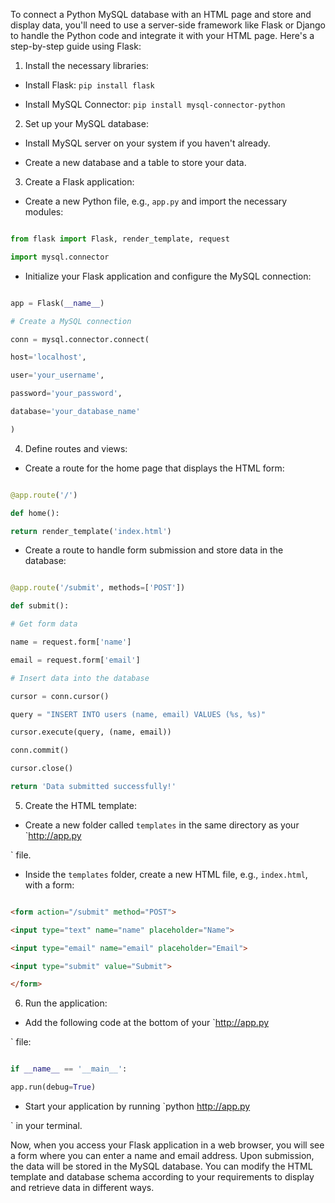 To connect a Python MySQL database with an HTML page and store and display data, you'll need to use a server-side framework like Flask or Django to handle the Python code and integrate it with your HTML page. Here's a step-by-step guide using Flask:

1. Install the necessary libraries:

- Install Flask: `pip install flask`

- Install MySQL Connector: `pip install mysql-connector-python`

2. Set up your MySQL database:

- Install MySQL server on your system if you haven't already.

- Create a new database and a table to store your data.

3. Create a Flask application:

- Create a new Python file, e.g., `app.py` and import the necessary modules:

```python

from flask import Flask, render_template, request

import mysql.connector

```

- Initialize your Flask application and configure the MySQL connection:

```python

app = Flask(__name__)

# Create a MySQL connection

conn = mysql.connector.connect(

host='localhost',

user='your_username',

password='your_password',

database='your_database_name'

)

```

4. Define routes and views:

- Create a route for the home page that displays the HTML form:

```python

@app.route('/')

def home():

return render_template('index.html')

```

- Create a route to handle form submission and store data in the database:

```python

@app.route('/submit', methods=['POST'])

def submit():

# Get form data

name = request.form['name']

email = request.form['email']

# Insert data into the database

cursor = conn.cursor()

query = "INSERT INTO users (name, email) VALUES (%s, %s)"

cursor.execute(query, (name, email))

conn.commit()

cursor.close()

return 'Data submitted successfully!'

```

5. Create the HTML template:

- Create a new folder called `templates` in the same directory as your `http://app.py

` file.

- Inside the `templates` folder, create a new HTML file, e.g., `index.html`, with a form:

```html

<form action="/submit" method="POST">

<input type="text" name="name" placeholder="Name">

<input type="email" name="email" placeholder="Email">

<input type="submit" value="Submit">

</form>

```

6. Run the application:

- Add the following code at the bottom of your `http://app.py

` file:

```python

if __name__ == '__main__':

app.run(debug=True)

```

- Start your application by running `python http://app.py

` in your terminal.

Now, when you access your Flask application in a web browser, you will see a form where you can enter a name and email address. Upon submission, the data will be stored in the MySQL database. You can modify the HTML template and database schema according to your requirements to display and retrieve data in different ways.
